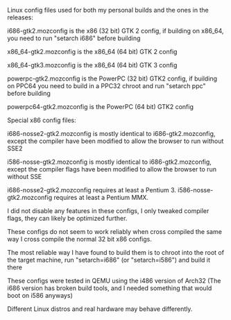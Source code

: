 Linux config files used for both my personal builds and the ones in the releases:

i686-gtk2.mozconfig is the x86 (32 bit) GTK 2 config, if building on x86_64, you need to run "setarch i686" before building

x86_64-gtk2.mozconfig is the x86_64 (64 bit) GTK 2 config

x86_64-gtk3.mozconfig is the x86_64 (64 bit) GTK 3 config 

powerpc-gtk2.mozconfig is the PowerPC (32 bit) GTK2 config, if building on PPC64 you need to build in a PPC32 chroot and run "setarch ppc" before building

powerpc64-gtk2.mozconfig is the PowerPC (64 bit) GTK2 config

Special x86 config files:

i686-nosse2-gtk2.mozconfig is mostly identical to i686-gtk2.mozconfig, except the compiler have been modified to allow the browser to run without SSE2

i586-nosse-gtk2.mozconfig is mostly identical to i686-gtk2.mozconfig, except the compiler flags have been modified to allow the browser to run without SSE

i686-nosse2-gtk2.mozconfig requires at least a Pentium 3. i586-nosse-gtk2.mozconfig requires at least a Pentium MMX.

I did not disable any features in these configs, I only tweaked compiler flags, they can likely be optimized further.

These configs do not seem to work reliably when cross compiled the same way I cross compile the normal 32 bit x86 configs.

The most reliable way I have found to build them is to chroot into the root of the target machine, run "setarch=i686" (or "setarch=i586") and build it there

These configs were tested in QEMU using the i486 version of Arch32 (The i686 version has broken build tools, and I needed something that would boot on i586 anyways)

Different Linux distros and real hardware may behave differently.